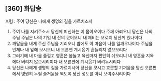 ## [360] 화답송

후렴 : 주여 당신은 나에게 생명의 길을 가르치소서  
1) 주여 나를 지켜주소서 당신께 피신하는 이 몸이오이다 주께 아뢰오니 당신은 나의 주님 주님은 나의 기업 내 잔의 몫이오니 내 제비는 오로지 당신께 있나이다  
2) 깨달음을 내게 주신 주님을 기리오니 밤에도 이 마음이 나를 일깨우나이다 주님을 언제나 내 앞에 모시오니 내 오른편 계시옵기 흔들리지 않으오리다  
3) 그러기에 내 마음 즐겁고 영혼은 봄놀고 육신마저 편안히 쉬오리니 내 영혼을 지옥에다 버리지 않으시리이다 내 오른편에 계시옵기 버려두시리다  
4) 당신은 나에게 생명의 길을 가르치시어 당신을 모시고 흐뭇할 기꺼움을 당신 오른편에서 영원히 누릴 즐거움을 썩도록 당신 성도를 아니 보여주시리이다
